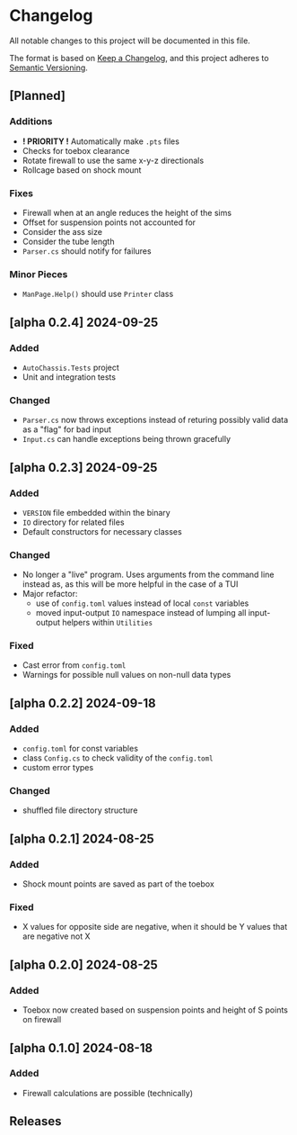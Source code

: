 # Changelog

All notable changes to this project will be documented in this file.

The format is based on [Keep a Changelog](https://keepachangelog.com/en/1.1.0/),
and this project adheres to [Semantic Versioning](https://semver.org/spec/v2.0.0.html).

## [Planned]
### Additions
- **! PRIORITY !** Automatically make `.pts` files
- Checks for toebox clearance
- Rotate firewall to use the same x-y-z directionals
- Rollcage based on shock mount

### Fixes
- Firewall when at an angle reduces the height of the sims
- Offset for suspension points not accounted for
- Consider the ass size
- Consider the tube length
- `Parser.cs` should notify for failures

### Minor Pieces
- `ManPage.Help()` should use `Printer` class

## [alpha 0.2.4] 2024-09-25
### Added
- `AutoChassis.Tests` project
- Unit and integration tests
### Changed
- `Parser.cs` now throws exceptions instead of returing possibly valid data as a "flag" for bad input
- `Input.cs` can handle exceptions being thrown gracefully 

## [alpha 0.2.3] 2024-09-25
### Added
- `VERSION` file embedded within the binary
- `IO` directory for related files
- Default constructors for necessary classes
### Changed
- No longer a "live" program. Uses arguments from the command line instead as, as this will be more helpful in the case of a TUI
- Major refactor:
    - use of `config.toml` values instead of local `const` variables
    - moved input-output `IO` namespace instead of lumping all input-output helpers within `Utilities`
### Fixed
- Cast error from `config.toml`
- Warnings for possible null values on non-null data types

## [alpha 0.2.2] 2024-09-18
### Added
- `config.toml` for const variables
- class `Config.cs` to check validity of the `config.toml`
- custom error types
### Changed
- shuffled file directory structure

## [alpha 0.2.1] 2024-08-25
### Added
- Shock mount points are saved as part of the toebox
### Fixed
- X values for opposite side are negative, when it should be Y values that are negative not X

## [alpha 0.2.0] 2024-08-25
### Added
- Toebox now created based on suspension points and height of S points on firewall

## [alpha 0.1.0] 2024-08-18
### Added
- Firewall calculations are possible (technically)

## Releases
[0.0.1]: https://github.com/shermanhlc/auto-chassis/releases/tag/v0.1.0-alpha
